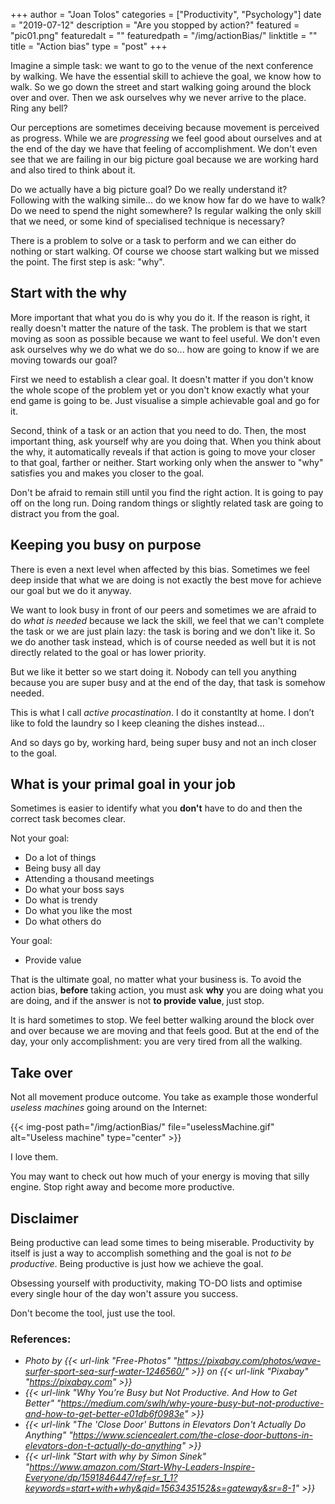 +++
author = "Joan Tolos"
categories = ["Productivity", "Psychology"]
date = "2019-07-12"
description = "Are you stopped by action?"
featured = "pic01.png"
featuredalt = ""
featuredpath = "/img/actionBias/"
linktitle = ""
title = "Action bias"
type = "post"
+++

Imagine a simple task: we want to go to the venue of the next conference by walking. We have the essential skill to achieve the goal, we know how to walk. So we go down the street and start walking going around the block over and over. Then we ask ourselves why we never arrive to the place. Ring any bell?

Our perceptions are sometimes deceiving because movement is perceived as progress. While we are _progressing_ we feel good about ourselves and at the end of the day we have that feeling of accomplishment. We don't even see that we are failing in our big picture goal because we are working hard and also tired to think about it.

Do we actually have a big picture goal? Do we really understand it? Following with the walking simile... do we know how far do we have to walk? Do we need to spend the night somewhere? Is regular walking the only skill that we need, or some kind of specialised technique is necessary?

There is a problem to solve or a task to perform and we can either do nothing or start walking. Of course we choose start walking but we missed the point. The first step is ask: "why".

## Start with the why

More important that what you do is why you do it. If the reason is right, it really doesn't matter the nature of the task. The problem is that we start moving as soon as possible because we want to feel useful. We don't even ask ourselves why we do what we do so... how are going to know if we are moving towards our goal?

First we need to establish a clear goal. It doesn't matter if you don't know the whole scope of the problem yet or you don't know exactly what your end game is going to be. Just visualise a simple achievable goal and go for it.

Second, think of a task or an action that you need to do. Then, the most important thing, ask yourself why are you doing that. When you think about the why, it automatically reveals if that action is going to move your closer to that goal, farther or neither. Start working only when the answer to "why" satisfies you and makes you closer to the goal.

Don't be afraid to remain still until you find the right action. It is going to pay off on the long run. Doing random things or slightly related task are going to distract you from the goal.

## Keeping you busy on purpose

There is even a next level when affected by this bias. Sometimes we feel deep inside that what we are doing is not exactly the best move for achieve our goal but we do it anyway.

We want to look busy in front of our peers and sometimes we are afraid to do _what is needed_ because we lack the skill, we feel that we can't complete the task or we are just plain lazy: the task is boring and we don't like it. So we do another task instead, which is of course needed as well but it is not directly related to the goal or has lower priority.

But we like it better so we start doing it. Nobody can tell you anything because you are super busy and at the end of the day, that task is somehow needed.

This is what I call _active procastination_. I do it constantlty at home. I don’t like to fold the laundry so I keep cleaning the dishes instead...

And so days go by, working hard, being super busy and not an inch closer to the goal.

## What is your primal goal in your job

Sometimes is easier to identify what you **don't** have to do and then the correct task becomes clear.

Not your goal:

* Do a lot of things
* Being busy all day
* Attending a thousand meetings
* Do what your boss says
* Do what is trendy
* Do what you like the most
* Do what others do

Your goal:

* Provide value

That is the ultimate goal, no matter what your business is. To avoid the action bias, **before** taking action, you must ask **why** you are doing what you are doing, and if the answer is not **to provide value**, just stop.

It is hard sometimes to stop. We feel better walking around the block over and over because we are moving and that feels good. But at the end of the day, your only accomplishment: you are very tired from all the walking.

## Take over

Not all movement produce outcome. You take as example those wonderful _useless machines_ going around on the Internet:

{{< img-post path="/img/actionBias/" file="uselessMachine.gif" alt="Useless machine" type="center" >}}

I love them.

You may want to check out how much of your energy is moving that silly engine. Stop right away and become more productive.

## Disclaimer

Being productive can lead some times to being miserable. Productivity by itself is just a way to accomplish something and the goal is not _to be productive_. Being productive is just how we achieve the goal.

Obsessing yourself with productivity, making TO-DO lists and optimise every single hour of the day won't assure you success.

Don't become the tool, just use the tool.

### References:

* _Photo by {{< url-link "Free-Photos" "https://pixabay.com/photos/wave-surfer-sport-sea-surf-water-1246560/" >}} on {{< url-link "Pixabay" "https://pixabay.com" >}}_
* _{{< url-link "Why You’re Busy but Not Productive. And How to Get Better" "https://medium.com/swlh/why-youre-busy-but-not-productive-and-how-to-get-better-e01db6f0983e" >}}_
* _{{< url-link "The 'Close Door' Buttons in Elevators Don't Actually Do Anything" "https://www.sciencealert.com/the-close-door-buttons-in-elevators-don-t-actually-do-anything" >}}_
* _{{< url-link "Start with why by Simon Sinek" "https://www.amazon.com/Start-Why-Leaders-Inspire-Everyone/dp/1591846447/ref=sr_1_1?keywords=start+with+why&qid=1563435152&s=gateway&sr=8-1" >}}_

